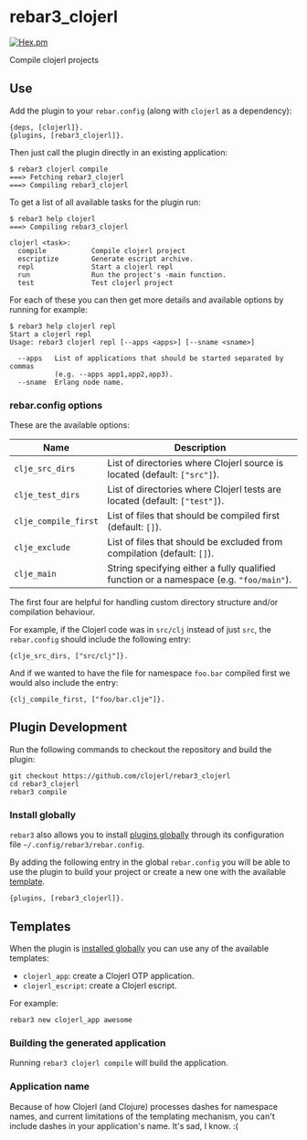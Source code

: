 rebar3_clojerl
=====

[![Hex.pm](https://img.shields.io/hexpm/v/rebar3_clojerl.svg)](https://hex.pm/packages/rebar3_clojerl)

Compile clojerl projects

## Use

Add the plugin to your `rebar.config` (along with `clojerl` as a
dependency):

    {deps, [clojerl]}.
    {plugins, [rebar3_clojerl]}.

Then just call the plugin directly in an existing application:

    $ rebar3 clojerl compile
    ===> Fetching rebar3_clojerl
    ===> Compiling rebar3_clojerl

To get a list of all available tasks for the plugin run:

```
$ rebar3 help clojerl
===> Compiling rebar3_clojerl

clojerl <task>:
  compile           Compile clojerl project
  escriptize        Generate escript archive.
  repl              Start a clojerl repl
  run               Run the project's -main function.
  test              Test clojerl project
```

For each of these you can then get more details and available options
by running for example:

    $ rebar3 help clojerl repl
    Start a clojerl repl
	Usage: rebar3 clojerl repl [--apps <apps>] [--sname <sname>]

	  --apps   List of applications that should be started separated by commas
	           (e.g. --apps app1,app2,app3).
	  --sname  Erlang node name.

### rebar.config options

These are the available options:

| Name                 | Description                                                                             |
|----------------------|-----------------------------------------------------------------------------------------|
| `clje_src_dirs`      | List of directories where Clojerl source is located (default: `["src"]`).               |
| `clje_test_dirs`     | List of directories where Clojerl tests are located (default: `["test"]`).              |
| `clje_compile_first` | List of files that should be compiled first (default: `[]`).                            |
| `clje_exclude`       | List of files that should be excluded from compilation (default: `[]`).                 |
| `clje_main`          | String specifying either a fully qualified function or a namespace (e.g. `"foo/main"`). |

The first four are helpful for handling custom directory structure
and/or compilation behaviour.

For example, if the Clojerl code was in `src/clj` instead of just
`src`, the `rebar.config` should include the following entry:

```
{clje_src_dirs, ["src/clj"]}.
```

And if we wanted to have the file for namespace `foo.bar` compiled
first we would also include the entry:

```
{clj_compile_first, ["foo/bar.clje"]}.
```

## Plugin Development

Run the following commands to checkout the repository and build the
plugin:

    git checkout https://github.com/clojerl/rebar3_clojerl
    cd rebar3_clojerl
    rebar3 compile

### Install globally

`rebar3` also allows you to install [plugins globally][rebar3-plugins]
through its configuration file `~/.config/rebar3/rebar.config`.

By adding the following entry in the global `rebar.config` you will be
able to use the plugin to build your project or create a new one with
the available [template](#template).

    {plugins, [rebar3_clojerl]}.

## Templates

When the plugin is [installed globally](#install-globally) you can use
any of the available templates:

* `clojerl_app`: create a Clojerl OTP application.
* `clojerl_escript`: create a Clojerl escript.

For example:

    rebar3 new clojerl_app awesome

### Building the generated application

Running `rebar3 clojerl compile` will build the application.

### Application name

Because of how Clojerl (and Clojure) processes dashes for namespace
names, and current limitations of the templating mechanism, you can't
include dashes in your application's name. It's sad, I know. :(

[rebar3-plugins]: https://www.rebar3.org/docs/using-available-plugins
[rebar3-provider-hooks]: https://www.rebar3.org/docs/configuration#section-provider-hooks
